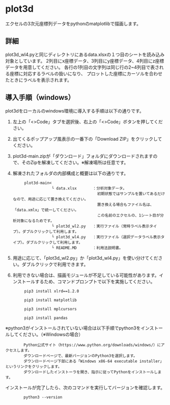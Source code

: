 # plot3d
エクセルの3次元座標列データをpythonのmatplotlibで描画します。

## 詳細
plot3d_wl4.pyと同じディレクトリにあるdata.xlsxの１つ目のシートを読み込み対象としています。
2列目にx座標データ、3列目にy座標データ、4列目にz座標データを用意してください。
各行の1列目の文字列は同じ行の2~4列目で表される座標に対応するラベルの扱いになり、
プロットした座標にカーソルを合わせたときにラベルを表示されます。

## 導入手順（windows）
plot3dをローカルのwindows環境に導入する手順は以下の通りです。

1. 左上の「<>Code」タブを選択後、右上の「<>Code」ボタンを押してください。<br>
2. 出てくるポップアップ風表示の一番下の「Download ZIP」をクリックしてください。<br>
3. plot3d-main.zipが「ダウンロード」フォルダにダウンロードされますので、そのZipを解凍してください。※解凍場所は任意です。<br>
4. 解凍されたフォルダの内部構成と概要は以下の通りです。<br>

            plot3d-main<
                        └ data.xlsx       ：分析対象データ。
                                            初期状態ではサンプルを置いてあるだけなので、用途に応じて置き換えてください。
                                            置き換える場合もファイル名は、「data.xmlx」で統一してください。
                                            この名前のエクセルの、1シート目が分析対象になるためです。
                        └ plot3d_wl2.py   ：実行ファイル（常時ラベル表示タイプ）。ダブルクリックして利用します。
                        └ plot3d_wl4.py   ：実行ファイル（選択データラベル表示タイプ）。ダブルクリックして利用します。
                        └ README.MD       ：利用法説明書。

5. 用途に応じて、「plot3d_wl2.py」か「plot3d_wl4.py」を使い分けてください。ダブルクリックで利用できます。
6. 利用できない場合は、描画モジュールが不足している可能性があります。インストールするため、コマンドプロンプトで以下を実施してください。

            pip3 install xlrd==1.2.0

            pip3 install matplotlib

            pip3 install mplcursors

            pip3 install pandas

※python3がインストールされていない場合は以下手順でpython3をインストールしてください。（※Windowsの場合）

            Python公式サイト（https://www.python.org/downloads/windows/）にアクセスします。
            ダウンロードページで、最新バージョンのPython3を選択します。
            ダウンロードページ下部にある「Windows x86-64 executable installer」というリンクをクリックします。
            ダウンロードしたインストーラを開き、指示に従ってPythonをインストールします。

インストールが完了したら、次のコマンドを実行してバージョンを確認します。

            python3 --version
